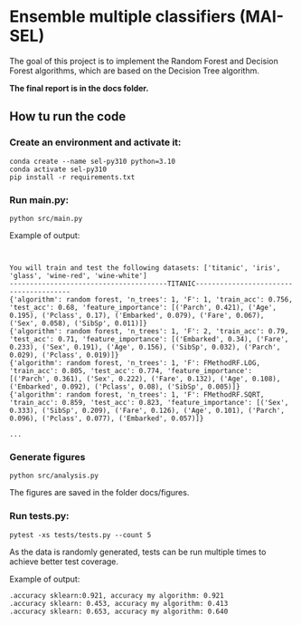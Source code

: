 # Ensemble multiple classifiers (MAI-SEL)

The goal of this project is to implement the Random Forest and Decision Forest 
algorithms, which are based on the Decision Tree algorithm.

**The final report is in the docs folder.**

## How tu run the code

### Create an environment and activate it:
 ```
conda create --name sel-py310 python=3.10
conda activate sel-py310
pip install -r requirements.txt
 ```

### Run main.py:
 ```
python src/main.py
 ```

Example of output:

```


You will train and test the following datasets: ['titanic', 'iris', 'glass', 'wine-red', 'wine-white']
---------------------------------------TITANIC---------------------------------------
{'algorithm': random forest, 'n_trees': 1, 'F': 1, 'train_acc': 0.756, 'test_acc': 0.68, 'feature_importance': [('Parch', 0.421), ('Age', 0.195), ('Pclass', 0.17), ('Embarked', 0.079), ('Fare', 0.067), ('Sex', 0.058), ('SibSp', 0.011)]}
{'algorithm': random forest, 'n_trees': 1, 'F': 2, 'train_acc': 0.79, 'test_acc': 0.71, 'feature_importance': [('Embarked', 0.34), ('Fare', 0.233), ('Sex', 0.191), ('Age', 0.156), ('SibSp', 0.032), ('Parch', 0.029), ('Pclass', 0.019)]}
{'algorithm': random forest, 'n_trees': 1, 'F': FMethodRF.LOG, 'train_acc': 0.805, 'test_acc': 0.774, 'feature_importance': [('Parch', 0.361), ('Sex', 0.222), ('Fare', 0.132), ('Age', 0.108), ('Embarked', 0.092), ('Pclass', 0.08), ('SibSp', 0.005)]}
{'algorithm': random forest, 'n_trees': 1, 'F': FMethodRF.SQRT, 'train_acc': 0.859, 'test_acc': 0.823, 'feature_importance': [('Sex', 0.333), ('SibSp', 0.209), ('Fare', 0.126), ('Age', 0.101), ('Parch', 0.096), ('Pclass', 0.077), ('Embarked', 0.057)]}

...

```

### Generate figures
 ```
python src/analysis.py 
 ```

The figures are saved in the folder docs/figures.

### Run tests.py:
 ```
pytest -xs tests/tests.py --count 5
 ```
As the data is randomly generated, tests can be run multiple times to
achieve better test coverage.

Example of output:

 ```
.accuracy sklearn:0.921, accuracy my algorithm: 0.921
.accuracy sklearn: 0.453, accuracy my algorithm: 0.413
.accuracy sklearn: 0.653, accuracy my algorithm: 0.640
 ```

